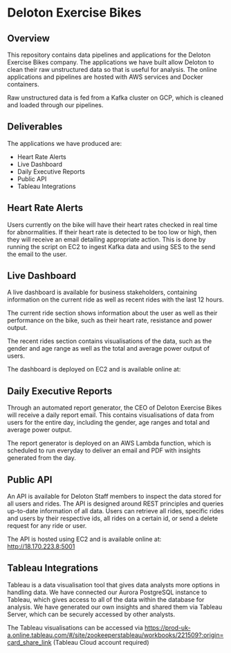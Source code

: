 # Deloton Exercise Bikes

## Overview

This repository contains data pipelines and applications for the Deloton Exercise Bikes company. The applications we have built allow Deloton to clean their raw unstructured data so that is useful for analysis.
The online applications and pipelines are hosted with AWS services and Docker containers.

Raw unstructured data is fed from a Kafka cluster on GCP, which is cleaned and loaded through our pipelines.

## Deliverables

The applications we have produced are:

- Heart Rate Alerts
- Live Dashboard
- Daily Executive Reports
- Public API
- Tableau Integrations

## Heart Rate Alerts

Users currently on the bike will have their heart rates checked in real time for abnormalities. If their heart rate is detected to be too low or high, then they will receive an email detailing appropriate action. This is done by running the script on EC2 to ingest Kafka data and using SES to the send the email to the user.

## Live Dashboard

A live dashboard is available for business stakeholders, containing information on the current ride as well as recent rides with the last 12 hours.

The current ride section shows information about the user as well as their performance on the bike, such as their heart rate, resistance and power output.

The recent rides section contains visualisations of the data, such as the gender and age range as well as the total and average power output of users.

The dashboard is deployed on EC2 and is available online at:

## Daily Executive Reports

Through an automated report generator, the CEO of Deloton Exercise Bikes will receive a daily report email. This contains visualisations of data from users for the entire day, including the gender, age ranges and total and average power output.

The report generator is deployed on an AWS Lambda function, which is scheduled to run everyday to deliver an email and PDF with insights generated from the day.

## Public API

An API is available for Deloton Staff members to inspect the data stored for all users and rides. The API is designed around REST principles and queries up-to-date information of all data. Users can retrieve all rides, specific rides and users by their respective ids, all rides on a certain id, or send a delete request for any ride or user.

The API is hosted using EC2 and is available online at: http://18.170.223.8:5001

## Tableau Integrations

Tableau is a data visualisation tool that gives data analysts more options in handling data. We have connected our Aurora PostgreSQL instance to Tableau, which gives access to all of the data within the database for analysis. We have generated our own insights and shared them via Tableau Server, which can be securely accessed by other analysts.

The Tableau visualisations can be accessed via https://prod-uk-a.online.tableau.com/#/site/zookeeperstableau/workbooks/221509?:origin=card_share_link (Tableau Cloud account required)
